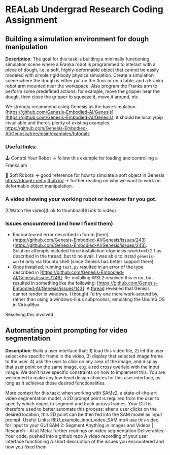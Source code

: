 # REALab Undergrad Research Coding Assignment

## Building a simulation environment for dough manipulation
**Description**: 
The goal for this task is building a minimally functioning simulation scene where a Franka robot is programmed to interact with a piece of dough, i.e. a soft, highly-deformable object that cannot be easily modeled with simple rigid body physics simulation. Create a simulation scene where the dough is either put on the floor or on a table, and a Franka robot arm mounted near the workspace. Also program the Franka arm to perform some predefined actions, for example, move the gripper near the dough, then close the gripper to squeeze it, move it around, etc. 

We strongly recommend using Genesis as the base simulation.  [https://github.com/Genesis-Embodied-AI/Genesis](https://github.com/Genesis-Embodied-AI/Genesis): it should be locally/pip installable and there’s plenty of existing examples: https://github.com/Genesis-Embodied-AI/Genesis/tree/main/examples/tutorials    
### Useful links:
🕹️ Control Your Robot -> follow this example for loading and controlling a Franka am

🐛 Soft Robots -> good reference for how to simulate a soft object in Genesis
https://dough-net.github.io/  -> further reading on why we want to work on deformable object manipulation.

### A video showing your working robot or however far you got.
[![Watch the video](Link to thumbnail)](Link to video)

### Issues encountered (and how I fixed them)
- Encountoured error described in forum [here](https://github.com/Genesis-Embodied-AI/Genesis/issues/243](https://github.com/Genesis-Embodied-AI/Genesis/issues/243). Solution attempts included force installation ofgenesis-world==0.2.1 as described in the thread, but to no avail. I was able to install `genesis-world` only via Ubuntu shell (since Genisis has better support there).
- Once installed, running `test.py` resulted in an error of the type described in [https://github.com/Genesis-Embodied-AI/Genesis/issues/246]. Re-installing WSL2 resolved this error, but resulted in something like the following: [https://github.com/Genesis-Embodied-AI/Genesis/issues/143]. A [thread](https://github.com/Genesis-Embodied-AI/Genesis/issues/12) revealed that Genisis cannot render in windows. I thought I'd try one more work-around by, rather than using a windows-linux subprocess, emulating the Ubuntu OS in VirtualBox.

Resolving this involved


## Automating point prompting for video segmentation 
**Description**: 
Build a user interface that: 1) load this video file, 2) let the user select one specific frame in the video, 3) display that selected image frame to the user. 4) ask the user to click on any area of the image, and display that user point on the same image, e.g. a red cross overlaid with the input image. We don’t have specific constraints on how to implement this. You are welcomed to make any low-level design choices for this user interface, as long as it achieves these desired functionalities.

More context for this task: when working with SAMv2, a state-of-the-art video segmentation model, a 2D prompt point is required from the user to specify which object to segment and track across frames. Your GUI is therefore used to better automate this process: after a user clicks on the desired location, this 2D point can be then fed into the SAM model as input prompt.
Useful Links:
REU_example_input_video_SAM.mp4 use this video for input to your GUI 
SAM 2: Segment Anything in Images and Videos | Research - AI at Meta: further readings on video segmentation
Deliverables:
Your code, pushed into a github repo 
A video recording of your user interface functioning 
A short description of the issues you encountered and how you fixed them
